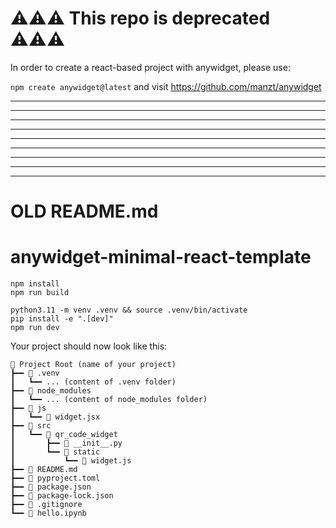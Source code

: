 

# ⚠️⚠️⚠️ This repo is deprecated ⚠️⚠️⚠️

In order to create a react-based project with anywidget, please use:

`npm create anywidget@latest`
and visit https://github.com/manzt/anywidget

---
---
---
---
---
---
---
---
---


# OLD README.md

# anywidget-minimal-react-template
```
npm install
npm run build

python3.11 -m venv .venv && source .venv/bin/activate
pip install -e ".[dev]" 
npm run dev
```

Your project should now look like this:
```
📁 Project Root (name of your project)
┣━━ 📂 .venv
┃   ┗━━ ... (content of .venv folder)
┣━━ 📂 node_modules
┃   ┗━━ ... (content of node_modules folder)
┣━━ 📂 js
┃   ┗━━ 📄 widget.jsx
┣━━ 📂 src
┃   ┗━━ 📂 qr_code_widget
┃       ┣━━ 📄 __init__.py
┃       ┗━━ 📂 static
┃           ┗━━ 📄 widget.js
┣━━ 📄 README.md
┣━━ 📄 pyproject.toml
┣━━ 📄 package.json
┣━━ 📄 package-lock.json
┣━━ 📄 .gitignore
┗━━ 📄 hello.ipynb
```
